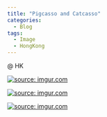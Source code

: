 ```yaml
---
title: "Pigcasso and Catcasso"
categories:
  - Blog
tags:
  - Image
  - HongKong
---
```


@ HK

<a href="https://imgur.com/t4M6RN7"><img src="https://i.imgur.com/t4M6RN7.jpg" title="source: imgur.com" /></a>

<a href="https://imgur.com/Fkf1aHk"><img src="https://i.imgur.com/Fkf1aHk.jpg" title="source: imgur.com" /></a>

<a href="https://imgur.com/cWzNyov"><img src="https://i.imgur.com/cWzNyov.jpg" title="source: imgur.com" /></a>


<script src="https://utteranc.es/client.js"
        repo="serendipityinlife/serendipityinlife.github.io"
        issue-term="pathname"
        theme="github-light"
        crossorigin="anonymous"
        async>
</script>

